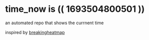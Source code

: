 # time_now is (( 1693504800501 ))

an automated repo that shows the currnent time

inspired by [breakingheatmap](https://github.com/breakingheatmap/breakingheatmap)